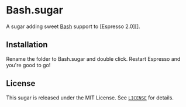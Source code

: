 # Bash.sugar

A sugar adding sweet [Bash][] support to [Espresso 2.0][].

[espresso]: <http://macrabbit.com/espresso/> "Espresso, by MacRabbit"
[bash]: <http://www.gnu.org/software/bash/> "Bash – GNU Project"


## Installation

Rename the folder to Bash.sugar and double click. Restart Espresso and you're good to go!


## License

This sugar is released under the MIT License. See [`LICENSE`][license] for details.

[license]: http://github.com/mkhl/bash.sugar/raw/master/LICENSE
